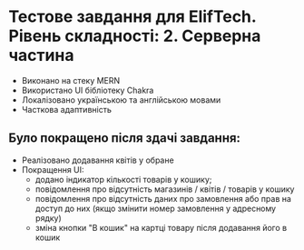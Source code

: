 # Тестове завдання для ElifTech. Рівень складності: 2. Серверна частина
- Виконано на стеку MERN
- Використано UI бібліотеку Chakra
- Локалізовано українською та англійською мовами
- Часткова адаптивність

## Було покращено після здачі завдання:
- Реалізовано додавання квітів у обране
- Покращення UI:
	- додано індикатор кількості товарів у кошику;
	- повідомлення про відсутність магазинів / квітів / товарів у кошику
	- повідомлення про відсутність даних про замовлення або прав на доступ до них (якщо змінити номер замовлення у адресному рядку)
	- зміна кнопки "В кошик" на картці товару після додавання його в кошик

